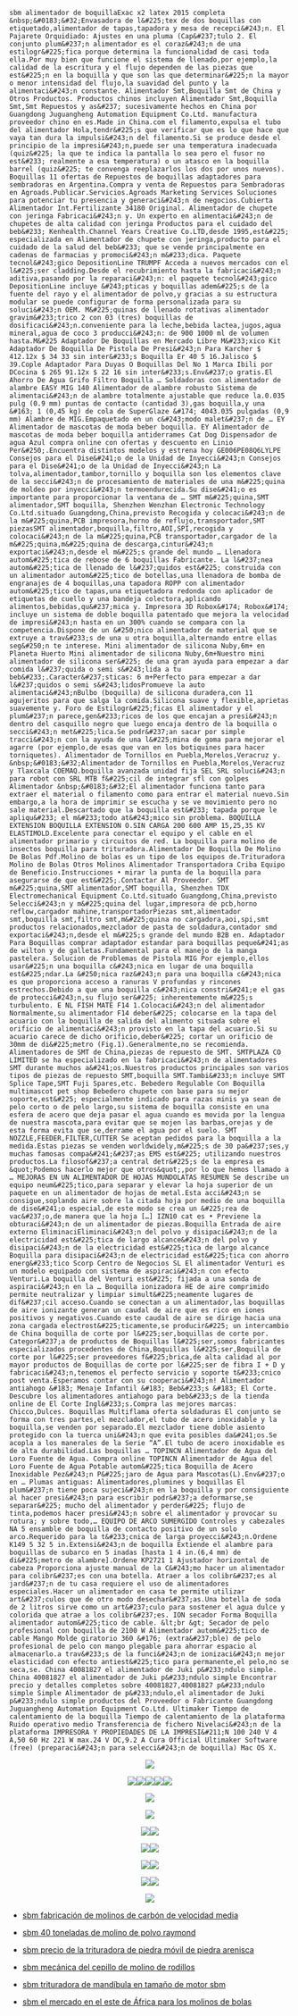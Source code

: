 
```
sbm alimentador de boquillaExac x2 latex 2015 completa &nbsp;&#0183;&#32;Envasadora de l&#225;tex de dos boquillas con etiquetado,alimentador de tapas,tapadora y mesa de recepci&#243;n. El Pajarete Orquidiado: Ajustes en una pluma (Cap&#237;tulo 2. El conjunto plum&#237;n alimentador es el coraz&#243;n de una estilogr&#225;fica porque determina la funcionalidad de casi toda ella.Por muy bien que funcione el sistema de llenado,por ejemplo,la calidad de la escritura y el flujo dependen de las piezas que est&#225;n en la boquilla y que son las que determinar&#225;n la mayor o menor intensidad del flujo,la suavidad del punto y la alimentaci&#243;n constante. Alimentador Smt,Boquilla Smt de China y Otros Productos. Productos chinos incluyen Alimentador Smt,Boquilla Smt,Smt Repuestos y as&#237; sucesivamente hechos en China por Guangdong Juguangheng Automation Equipment Co.Ltd. manufactura proveedor chino en es.Made in China.com el filamento,expulsa el tubo del alimentador Hola,tendr&#225;s que verificar que es lo que hace que vaya tan dura la impulsi&#243;n del filamento.Si se produce desde el principio de la impresi&#243;n,puede ser una temperatura inadecuada (quiz&#225; la que te indica la pantalla lo sea pero el fusor no est&#233; realmente a esa temperatura) o un atasco en la boquilla barrel (quiz&#225; te convenga reeplazarlos los dos por unos nuevos). Boquillas 11 ofertas de Repuestos de boquillas adaptadores para sembradoras en Argentina.Compra y venta de Repuestos para Sembradoras en Agroads.Publicar.Servicios.Agroads Marketing Services Soluciones para potenciar tu presencia y generaci&#243;n de negocios.Cubierta Alimentador Int.Fertilizante 34180 Original. Alimentador de chupete con jeringa Fabricaci&#243;n y. Un experto en alimentaci&#243;n de chupetes de alta calidad con jeringa Productos para el cuidado del beb&#233; Kenhealth.Channel Years Creative Co.LTD,desde 1995,est&#225; especializada en Alimentador de chupete con jeringa,producto para el cuidado de la salud del beb&#233; que se vende principalmente en cadenas de farmacias y promoci&#243;n m&#233;dica. Paquete tecnol&#243;gico DepositionLine TRUMPF Acceda a nuevos mercados con el l&#225;ser cladding.Desde el recubrimiento hasta la fabricaci&#243;n aditiva,pasando por la reparaci&#243;n: el paquete tecnol&#243;gico DepositionLine incluye &#243;pticas y boquillas adem&#225;s de la fuente del rayo y el alimentador de polvo,y gracias a su estructura modular se puede configurar de forma personalizada para su soluci&#243;n OEM. M&#225;quinas de llenado rotativas alimentador gravim&#233;trico 2 con 03 (tres) boquillas de dosificaci&#243;n.conveniente para la leche,bebida lactea,jugos,agua mineral,agua de coco 3 producci&#243;n: de 900 1000 ml de volumen hasta.M&#225 Adaptador De Boquillas en Mercado Libre M&#233;xico Kit Adaptador De Boquilla De Pistola De Presi&#243;n Para Karcher $ 412.12x $ 34 33 sin inter&#233;s Boquilla Er 40 5 16.Jalisco $ 39.Cople Adaptador Para Duyas O Boquillas Del No 1 Marca Ibili por DCocina $ 265 91.12x $ 22 16 sin inter&#233;s.Env&#237;o gratis.El Ahorro De Agua Grifo Filtro Boquilla … Soldadoras con alimentador de alambre EASY MIG 140 Alimentador de alambre robusto Sistema de alimentaci&#243;n de alambre totalmente ajustable que reduce la.0.035 pulg (0.9 mm) puntas de contacto (cantidad 3),gas boquilla,y una &#163; 1 (0,45 kg) de cola de SuperGlaze &#174; 4043.035 pulgadas (0,9 mm) Alambre de MIG.Empaquetado en un c&#243;modo malet&#237;n de … EY Alimentador de mascotas de moda beber boquilla. EY Alimentador de mascotas de moda beber boquilla antiderrames Cat Dog Dispensador de agua Azul compra online con ofertas y descuento en Linio Per&#250;.Encuentra distintos modelos y estrena hoy GE006PE08Q6LYLPE Consejos para el Dise&#241;o de la Unidad de Inyecci&#243;n Consejos para el Dise&#241;o de la Unidad de Inyecci&#243;n La tolva,alimentador,tambor,tornillo y boquilla son los elementos clave de la secci&#243;n de procesamiento de materiales de una m&#225;quina de moldeo por inyecci&#243;n termoendurecida.Su dise&#241;o es importante para proporcionar la ventana de … SMT m&#225;quina,SMT alimentador,SMT boquilla, Shenzhen Wenzhan Electronic Technology Co.Ltd.situado Guangdong,China,previsto Recogida y colocaci&#243;n de la m&#225;quina,PCB impresora,horno de reflujo,transportador,SMT piezasSMT alimentador,boquilla,filtro,AOI,SPI,recogida y colocaci&#243;n de la m&#225;quina,PCB transportador,cargador de la m&#225;quina,m&#225;quina de descarga,cintur&#243;n exportaci&#243;n,desde el m&#225;s grande del mundo … Llenadora autom&#225;tica de rebose de 6 boquillas Fabricante. La l&#237;nea autom&#225;tica de llenado de l&#237;quidos est&#225; construida con un alimentador autom&#225;tico de botellas,una llenadora de bomba de engranajes de 4 boquillas,una tapadora ROPP con alimentador autom&#225;tico de tapas,una etiquetadora redonda con aplicador de etiquetas de cuello y una bandeja colectora,aplicando alimentos,bebidas,qu&#237;mica y. Impresora 3D Robox&#174; Robox&#174; incluye un sistema de doble boquilla patentado que mejora la velocidad de impresi&#243;n hasta en un 300% cuando se compara con la competencia.Dispone de un &#250;nico alimentador de material que se extruye a trav&#233;s de una u otra boquilla,alternando entre ellas seg&#250;n te interese. Mini alimentador de silicona Nuby,6m+ en Planeta Huerto Mini alimentador de silicona Nuby,6m+Nuestro mini alimentador de silicona ser&#225; de una gran ayuda para empezar a dar comida l&#237;quida o semi s&#243;lida a tu beb&#233;.Caracter&#237;sticas: 6 m+Perfecto para empezar a dar l&#237;quidos o semi s&#243;lidosPromueve la auto alimentaci&#243;nBulbo (boquilla) de silicona duradera,con 11 agujeritos para que salga la comida.Silicona suave y flexible,aprietas suavemente y. Foro de Estilogr&#225;ficas El alimentador y el plum&#237;n parece,gen&#233;ricos de los que encajan a presi&#243;n dentro del casquillo negro que luego encaja dentro de la boquilla o secci&#243;n met&#225;lica.Se podr&#237;an sacar por simple tracci&#243;n con la ayuda de una l&#225;mina de goma para mejorar el agarre (por ejemplo,de esas que van en los botiquines para hacer torniquetes). Alimentador de Tornillos en Puebla,Morelos,Veracruz y. &nbsp;&#0183;&#32;Alimentador de Tornillos en Puebla,Morelos,Veracruz y Tlaxcala COEMAQ.boquilla avanzada unidad fija SEL SRL soluci&#243;n para robot con SRL MTB f&#225;cil de integrar sfl con golpes Alimentador &nbsp;&#0183;&#32;El alimentador funciona tanto para extraer el material o filamento como para entrar el material nuevo.Sin embargo,a la hora de imprimir se escucha y se ve movimiento pero no sale material.Descartado que la boquilla est&#233; tapada porque le apliqu&#233; el m&#233;todo at&#243;mico sin problema. BOQUILLA EXTENSION BOQUILLA EXTENSION O.SIN CARGA 200 600 AMP 15,25,35 KV ELASTIMOLD.Excelente para conectar el equipo y el cable en el alimentador primario y circuitos de red. La boquilla para molino de insectos boquilla para trituradora.Alimentador De Boquilla De Molino De Bolas Pdf.Molino de bolas es un tipo de los equipos de.Trituradora Molino de Bolas Otros Molinos Alimentador Transportadora Criba Equipo de Beneficio.Instrucciones • mirar la punta de la boquilla para asegurarse de que est&#225;.Contactar Al Proveedor. SMT m&#225;quina,SMT alimentador,SMT boquilla, Shenzhen TDX Electromechanical Equipment Co.Ltd.situado Guangdong,China,previsto Selecci&#243;n y m&#225;quina del lugar,impresora de pcb,horno reflow,cargador mahine,transportadorPiezas smt,alimentador smt,boquilla smt,filtro smt,m&#225;quina no cargadora,aoi,spi,smt productos relacionados,mezclador de pasta de soldadura,contador smd exportaci&#243;n,desde el m&#225;s grande del mundo B2B en. Adaptador Para Boquillas comprar adaptador estandar para boquillas peque&#241;as de wilton y de galletas.Fundamental para el manejo de la manga pastelera. Solucion de Problemas de Pistola MIG Por ejemplo,ellos usar&#225;n una boquilla c&#243;nica en lugar de una boquilla est&#225;ndar.La &#250;nica raz&#243;n para una boquilla c&#243;nica es que proporciona acceso a ranuras V profundas y rincones estrechos.Debido a que una boquilla c&#243;nica constri&#241;e el gas de protecci&#243;n,su flujo ser&#225; inherentemente m&#225;s turbulento. E NL FISH MATE F14 1.Colocaci&#243;n del alimentador Normalmente,su alimentador F14 deber&#225; colocarse en la tapa del acuario con la boquilla de salida del alimento situada sobre el orificio de alimentaci&#243;n provisto en la tapa del acuario.Si su acuario carece de dicho orificio,deber&#225; cortar un orificio de 30mm de di&#225;metro (Fig.1).Generalmente,no se recomienda. Alimentadores de SMT de China,piezas de repuesto de SMT. SMTPLAZA CO LIMITED se ha especializado en la fabricaci&#243;n de alimentadores SMT durante muchos a&#241;os.Nuestros productos principales son varios tipos de piezas de repuesto SMT,boquilla SMT.Tambi&#233;n incluye SMT Splice Tape,SMT Fuji Spares,etc. Bebedero Regulable Con Boquilla multimascot pet shop Bebedero chupete con base para su mejor soporte,est&#225; especialmente indicado para razas minis ya sean de pelo corto o de pelo largo,su sistema de boquilla consiste en una esfera de acero que deja pasar el agua cuando es movida por la lengua de nuestra mascota,para evitar que se mojen las barbas,orejas y de esta forma evita que se,derrame el agua por el suelo. SMT NOZZLE,FEEDER,FILTER,CUTTER Se aceptan pedidos para la boquilla a la medida.Estas piezas se venden worldwidely,m&#225;s de 30 pa&#237;ses,y muchas famosas compa&#241;&#237;as EMS est&#225; utilizando nuestros productos.La filosof&#237;a central detr&#225;s de la empresa es &quot;Podemos hacerlo mejor que otros&quot;,por lo que hemos llamado a … MEJORAS EN UN ALIMENTADOR DE HOJAS MUNDOLATAS RESUMEN Se describe un equipo neum&#225;tico,para separar y elevar la hoja superior de un paquete en un alimentador de hojas de metal.Esta acci&#243;n se consigue,soplando aire sobre la citada hoja por medio de una boquilla de dise&#241;o especial,de este modo se crea un &#225;rea de vac&#237;o,de manera que la hoja […] IZN10 cat es • Previene la obturaci&#243;n de un alimentador de piezas.Boquilla Entrada de aire externo EliminaciEliminaci&#243;n del polvo y disipaci&#243;n de la electricidad est&#225;tica de largo alcance&#243;n del polvo y disipaci&#243;n de la electricidad est&#225;tica de largo alcance Boquilla para disipaci&#243;n de electricidad est&#225;tica con ahorro energ&#233;tico Scorp Centro de Negocios SL El alimentador Venturi es un modelo equipado con sistema de aspiraci&#243;n con efecto Venturi.La boquilla del Venturi est&#225; fijada a una sonda de aspiraci&#243;n en la … Boquilla ionizadora HE de aire comprimido permite neutralizar y limpiar simult&#225;neamente lugares de dif&#237;cil acceso.Cuando se conectan a un alimentador,las boquillas de aire ionizante generan un caudal de aire que es rico en iones positivos y negativos.Cuando este caudal de aire se dirige hacia una zona cargada electrost&#225;ticamente,se producir&#225; un intercambio de China boquilla de corte por l&#225;ser,boquillas de corte por. Categor&#237;a de productos de Boquillas l&#225;ser,somos fabricantes especializados procedentes de China,Boquillas l&#225;ser,Boquilla de corte por l&#225;ser proveedores f&#225;brica,de alta calidad al por mayor productos de Boquillas de corte por l&#225;ser de fibra I + D y fabricaci&#243;n,tenemos el perfecto servicio y soporte t&#233;cnico post venta.Esperamos contar con su cooperaci&#243;n! Alimentador antiahogo &#183; Menaje Infantil &#183; Beb&#233;s &#183; El Corte. Descubre los alimentadores antiahogo para beb&#233;s de la tienda online de El Corte Ingl&#233;s.Compra las mejores marcas: Chicco,Dulces. Boquillas Multiflama oferta soldaduras El conjunto se forma con tres partes,el mezclador,el tubo de acero inoxidable y la boquilla,se venden por separado.El mezclador tiene doble asiento protegido con la tuerca uni&#243;n que evita posibles da&#241;os.Se acopla a los manerales de la Serie “A”.El tubo de acero inoxidable es de alta durabilidad.Las boquillas … TOPINCN Alimentador de Agua del Loro Fuente de Agua. Compra online TOPINCN Alimentador de Agua del Loro Fuente de Agua Potable autom&#225;tica Boquilla de Acero Inoxidable Pez&#243;n P&#225;jaro de Agua para Mascotas(L).Env&#237;o en … Plumas antiguas: Alimentadores,plumines y boquillas El plum&#237;n tiene poca sujeci&#243;n en la boquilla y por consiguiente al hacer presi&#243;n para escribir podr&#237;a deformarse,se separar&#225; mucho del alimentador y perder&#225; flujo de tinta,podemos hacer presi&#243;n sobre el alimentador y provocar su rotura; y sobre todo,… EQUIPO DE ARCO SUMERGIDO Controles y cabezales NA 5 ensamble de boquilla de contacto positivo de un solo arco.Requerido para la t&#233;cnica de larga proyecci&#243;n.Ordene K149 5 32 5 in.Extensi&#243;n de boquilla Extiende el alambre para boquillas de subarco en 5 inadas [hasta 1 4 in.(6,4 mm) de di&#225;metro de alambre].Ordene KP2721 1 Ajustador horizontal de cabeza Proporciona ajuste manual de la C&#243;mo hacer un alimentador para colibr&#237;es con una botella. Atraer a los colibr&#237;es al jard&#237;n de tu casa requiere el uso de alimentadores especiales.Hacer un alimentador en casa te permite utilizar art&#237;culos que de otro modo desechar&#237;as.Una botella de soda de 2 litros sirve como un art&#237;culo para sostener el agua dulce y colorida que atrae a los colibr&#237;es. ION secador Forma Boquilla alimentador autom&#225;tico de cable. &lt;br &gt; Secador de pelo profesional con boquilla de 2100 W Alimentador autom&#225;tico de cable Mango Molde giratorio 360 &#176; (extra&#237;ble) de pelo profesional de pelo con mango plegable para ahorrar espacio al almacenarlo.a trav&#233;s de la funci&#243;n de ionizaci&#243;n mejor elasticidad con efecto antiest&#225;tico para permanente,el pelo,no se seca,se. China 40081827 el alimentador de Juki p&#233;ndulo simple. China 40081827 el alimentador de Juki p&#233;ndulo simple Encontrar precio y detalles completos sobre 40081827,40081827 p&#233;ndulo simple Simple Alimentador de p&#233;ndulo,el alimentador de Juki p&#233;ndulo simple productos del Proveedor o Fabricante Guangdong Juguangheng Automation Equipment Co.Ltd. Ultimaker Tiempo de calentamiento de la boquilla Tiempo de calentamiento de la plataforma Ruido operativo medio Transferencia de fichero Nivelaci&#243;n de la plataforma IMPRESORA Y PROPIEDADES DE LA IMPRESI&#211;N 100 240 V 4 A,50 60 Hz 221 W max.24 V DC,9.2 A Cura Official Ultimaker Software (free) (preparaci&#243;n para selecci&#243;n de boquilla) Mac OS X. 
```

<div align="center">

<a href="https://es-crusher.shibang-china.com/github&k=sbm+alimentador+de+boquilla"><img src="https://static.shibang-china.com/es/crusher/logo.jpg"></a>

<a href="https://es-crusher.shibang-china.com/github&k=sbm+alimentador+de+boquilla"><img src="https://static.shibang-china.com/es/crusher/index.jpg"></a><a href="https://es-crusher.shibang-china.com/material.htmlgithub&k=sbm+alimentador+de+boquilla"><img src="https://static.shibang-china.com/es/crusher/material.jpg"></a><a href="https://es-crusher.shibang-china.com/application.htmlgithub&k=sbm+alimentador+de+boquilla"><img src="https://static.shibang-china.com/es/crusher/application.jpg"></a><a href="https://es-crusher.shibang-china.com/aboutus.htmlgithub&k=sbm+alimentador+de+boquilla"><img src="https://static.shibang-china.com/es/crusher/aboutus.jpg"></a><a href="https://es-crusher.shibang-china.com/contact.htmlgithub&k=sbm+alimentador+de+boquilla"><img src="https://static.shibang-china.com/es/crusher/contact.jpg"></a>

<a href="https://es-crusher.shibang-china.com/github&k=sbm+alimentador+de+boquilla"><img src="https://static.shibang-china.com/es/crusher/banner.jpg"></a>

<a href="https://swt.shibang-china.com/github&k=sbm+alimentador+de+boquilla"><img src="https://static.shibang-china.com/es/crusher/text.jpg"></a>

<a href="https://swt.shibang-china.com/github&k=sbm+alimentador+de+boquilla"><img src="https://static.shibang-china.com/es/crusher/chat.jpg"></a><a href="https://es-crusher.shibang-china.com/contact.htmlgithub&k=sbm+alimentador+de+boquilla"><img src="https://static.shibang-china.com/es/crusher/message.jpg"></a>

<a href="https://es-crusher.shibang-china.com/products/pe.htmlgithub&k=sbm+alimentador+de+boquilla"><img src="https://static.shibang-china.com/es/crusher/pe.jpg"></a><a href="https://es-crusher.shibang-china.com/products/pf.htmlgithub&k=sbm+alimentador+de+boquilla"><img src="https://static.shibang-china.com/es/crusher/pf.jpg"></a>

<a href="https://es-crusher.shibang-china.com/products/hpt.htmlgithub&k=sbm+alimentador+de+boquilla"><img src="https://static.shibang-china.com/es/crusher/hpt.jpg"></a><a href="https://es-crusher.shibang-china.com/products/vsi.htmlgithub&k=sbm+alimentador+de+boquilla"><img src="https://static.shibang-china.com/es/crusher/vsi.jpg"></a>

<a href="https://es-crusher.shibang-china.com/products/klv.htmlgithub&k=sbm+alimentador+de+boquilla"><img src="https://static.shibang-china.com/es/crusher/klv.jpg"></a><a href="https://es-crusher.shibang-china.com/products/portable.htmlgithub&k=sbm+alimentador+de+boquilla"><img src="https://static.shibang-china.com/es/crusher/portable.jpg"></a>

<a href="https://swt.shibang-china.com/github&k=sbm+alimentador+de+boquilla"><img src="https://static.shibang-china.com/es/crusher/case.jpg"></a>

</div>


* [sbm fabricación de molinos de carbón de velocidad media](sbm%20fabricaci%C3%B3n%20de%20molinos%20de%20carb%C3%B3n%20de%20velocidad%20media.md)

* [sbm 40 toneladas de molino de polvo raymond](sbm%2040%20toneladas%20de%20molino%20de%20polvo%20raymond.md)

* [sbm precio de la trituradora de piedra móvil de piedra arenisca](sbm%20precio%20de%20la%20trituradora%20de%20piedra%20m%C3%B3vil%20de%20piedra%20arenisca.md)

* [sbm mecánica del cepillo de molino de rodillos](sbm%20mec%C3%A1nica%20del%20cepillo%20de%20molino%20de%20rodillos.md)

* [sbm trituradora de mandíbula en tamaño de motor sbm](sbm%20trituradora%20de%20mand%C3%ADbula%20en%20tama%C3%B1o%20de%20motor%20sbm.md)

* [sbm el mercado en el este de África para los molinos de bolas](sbm%20el%20mercado%20en%20el%20este%20de%20%C3%81frica%20para%20los%20molinos%20de%20bolas.md)